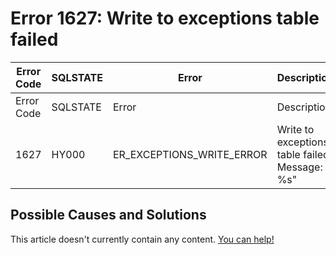 
# Error 1627: Write to exceptions table failed


| Error Code | SQLSTATE | Error | Description |
| --- | --- | --- | --- |
| Error Code | SQLSTATE | Error | Description |
| 1627 | HY000 | ER_EXCEPTIONS_WRITE_ERROR | Write to exceptions table failed. Message: %s" |




## Possible Causes and Solutions


This article doesn't currently contain any content. [You can help!](/en/writing-and-editing-knowledge-base-articles/)

